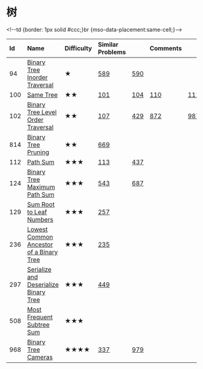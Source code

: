 # 树



&lt;!--td {border: 1px solid \#ccc;}br {mso-data-placement:same-cell;}--&gt;

| Id | Name | Difficulty | Similar Problems |  | Comments |  |  |  |  |  |
| :--- | :--- | :--- | :--- | :--- | :--- | :--- | :--- | :--- | :--- | :--- |
| 94 | [Binary Tree Inorder Traversal](https://leetcode.com/problems/binary-tree-inorder-traversal/) | ★ | [589](https://leetcode.com/problems/n-ary-tree-preorder-traversal) | [590](https://leetcode.com/problems/n-ary-tree-postorder-traversal) |  |  |  |  |  | traversal |
| 100 | [Same Tree](https://leetcode.com/problems/same-tree/) | ★★ | [101](https://leetcode.com/problems/symmetric-tree/) | [104](https://leetcode.com/problems/maximum-depth-of-binary-tree/) | [110](https://leetcode.com/problems/balanced-binary-tree/) | [111](https://leetcode.com/problems/minimum-depth-of-binary-tree) | [572](https://leetcode.com/problems/subtree-of-another-tree) | [965](https://leetcode.com/problems/univalued-binary-tree/) |  |  |
| 102 | [Binary Tree Level Order Traversal](https://leetcode.com/problems/binary-tree-level-order-traversal/) | ★★ | [107](https://leetcode.com/problems/binary-tree-level-order-traversal-ii) | [429](https://leetcode.com/problems/n-ary-tree-level-order-traversal) | [872](https://leetcode.com/problems/leaf-similar-trees/) | [987](https://leetcode.com/problems/vertical-order-traversal-of-a-binary-tree) |  |  |  | collecting nodes |
| 814 | [Binary Tree Pruning](https://leetcode.com/problems/binary-tree-pruning/) | ★★ | [669](https://leetcode.com/problems/trim-a-binary-search-tree/) |  |  |  |  |  |  |  |
| 112 | [Path Sum](https://leetcode.com/problems/path-sum/) | ★★★ | [113](https://leetcode.com/problems/path-sum-ii) | [437](https://leetcode.com/problems/path-sum-iii) |  |  |  |  |  |  |
| 124 | [Binary Tree Maximum Path Sum](https://leetcode.com/problems/binary-tree-maximum-path-sum/) | ★★★ | [543](https://leetcode.com/problems/diameter-of-binary-tree/) | [687](https://leetcode.com/problems/longest-univalue-path/) |  |  |  |  |  | Use both children, return one |
| 129 | [Sum Root to Leaf Numbers](https://leetcode.com/problems/sum-root-to-leaf-numbers/) | ★★★ | [257](https://leetcode.com/problems/binary-tree-paths/) |  |  |  |  |  |  |  |
| 236 | [Lowest Common Ancestor of a Binary Tree](https://leetcode.com/problems/lowest-common-ancestor-of-a-binary-tree/) | ★★★ | [235](https://leetcode.com/problems/lowest-common-ancestor-of-a-binary-search-tree) |  |  |  |  |  |  |  |
| 297 | [Serialize and Deserialize Binary Tree](https://leetcode.com/problems/serialize-and-deserialize-binary-tree/) | ★★★ | [449](https://leetcode.com/problems/serialize-and-deserialize-bst) |  |  |  |  |  |  |  |
| 508 | [Most Frequent Subtree Sum](https://leetcode.com/problems/most-frequent-subtree-sum/) | ★★★ |  |  |  |  |  |  |  |  |
| 968 | [Binary Tree Cameras](https://leetcode.com/problems/binary-tree-cameras/) | ★★★★ | [337](https://leetcode.com/problems/house-robber-iii/) | [979](https://leetcode.com/problems/distribute-coins-in-binary-tree) |  |  |  |  |  |  |

